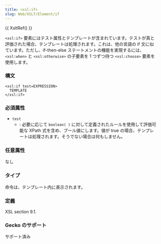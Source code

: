 ```yaml
---
title: <xsl:if>
slug: Web/XSLT/Element/if
---
```


{{ XsltRef() }}

`<xsl:if>` 要素にはテスト属性とテンプレートが含まれています。テストが真と評価された場合、テンプレートは処理されます。これは、他の言語の if 文に似ています。ただし、if-then-else ステートメントの機能を実現するには、`<xsl:when>` と `<xsl:otherwise>` の子要素を 1 つずつ持つ `<xsl:choose>` 要素を使用します。

### 構文

```
<xsl:if test=EXPRESSION>
  TEMPLATE
</xsl:if>
```

### 必須属性

- `test`
  - : 必要に応じて `boolean( )` に対して定義されたルールを使用して評価可能な XPath 式を含め、ブール値にします。値が true の場合、テンプレートは処理されます。そうでない場合は何もしません。

### 任意属性

なし

### タイプ

命令は、テンプレート内に表示されます。

### 定義

XSL section 9.1.

### Gecko のサポート

サポート済み
